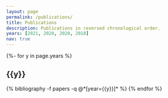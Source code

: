 ```yaml
---
layout: page
permalink: /publications/
title: Publications
description: Publications in reversed chronological order.
years: [2021, 2020, 2020, 2018]
nav: true
---
```

<!-- _pages/publications.md -->
<div class="publications">

{%- for y in page.years %}
  <h2 class="year">{{y}}</h2>
  {% bibliography -f papers -q @*[year={{y}}]* %}
{% endfor %}

</div>
